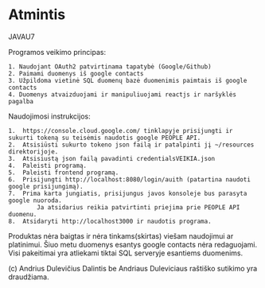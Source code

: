 # Atmintis
JAVAU7

Programos veikimo principas:

	1. Naudojant OAuth2 patvirtinama tapatybė (Google/Github)
	2. Paimami duomenys iš google contacts
	3. Užpildoma vietinė SQL duomenų bazė duomenimis paimtais iš google contacts
	4. Duomenys atvaizduojami ir manipuliuojami reactjs ir naršyklės pagalba 
	
	
Naudojimosi instrukcijos:

	1.  https://console.cloud.google.com/ tinklapyje prisijungti ir sukurti tokeną su teisėmis naudotis google PEOPLE API. 
	2.	Atsisiūsti sukurto tokeno json failą ir patalpinti jį ~/resources direktorijoje.
	3.	Atsisiustą json failą pavadinti credentialsVEIKIA.json
	4.	Paleisti programą.
	5.  Paleisti frontend programą.
	6.	Prisijungti http://localhost:8080/login/auith (patartina naudoti google prisijungimą).
	7.	Prima karta jungiatis, prisijungus javos konsoleje bus parasyta google nuoroda. 
		    Ja atsidarius reikia patvirtinti priejima prie PEOPLE API duomenu.
	8.	Atsidaryti http://localhost3000 ir naudotis programa.
			
Produktas nėra baigtas ir nėra tinkams(skirtas) viešam naudojimui ar platinimui.
Šiuo metu duomenys esantys google contacts nėra redaguojami. 
	Visi pakeitimai yra atliekami tiktai SQL serveryje esantiems duomenims.
		
(c) Andrius Dulevičius
    Dalintis be Andriaus Duleviciaus raštiško sutikimo yra draudžiama.
